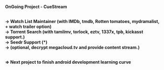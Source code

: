 <b>
OnGoing Project - CueStream

<br>-> Watch List Maintainer (with IMDb, tmdb, Rotten tomatoes, mydramalist, + watch trailer option)
<br>-> Torrent Search (with tamilmv, torlock, eztv, 1337x, tpb, kickasst support.)
<br>-> Seedr Support (*)
<br>-> (optional, decrypt megacloud.tv and provide content stream.)

<br>=> Next project to finish android development learning curve
</b>
